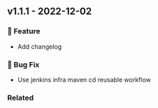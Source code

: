 ## v1.1.1 - 2022-12-02

### 🎉 Feature

- Add changelog
### 🐛 Bug Fix

- Use jenkins infra maven cd reusable workflow



### Related



